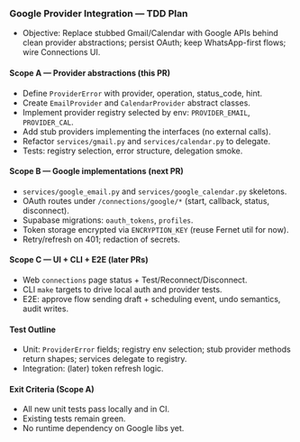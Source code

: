 ### Google Provider Integration — TDD Plan

- Objective: Replace stubbed Gmail/Calendar with Google APIs behind clean provider abstractions; persist OAuth; keep WhatsApp-first flows; wire Connections UI.

#### Scope A — Provider abstractions (this PR)

- Define `ProviderError` with provider, operation, status_code, hint.
- Create `EmailProvider` and `CalendarProvider` abstract classes.
- Implement provider registry selected by env: `PROVIDER_EMAIL`, `PROVIDER_CAL`.
- Add stub providers implementing the interfaces (no external calls).
- Refactor `services/gmail.py` and `services/calendar.py` to delegate.
- Tests: registry selection, error structure, delegation smoke.

#### Scope B — Google implementations (next PR)

- `services/google_email.py` and `services/google_calendar.py` skeletons.
- OAuth routes under `/connections/google/*` (start, callback, status, disconnect).
- Supabase migrations: `oauth_tokens`, `profiles`.
- Token storage encrypted via `ENCRYPTION_KEY` (reuse Fernet util for now).
- Retry/refresh on 401; redaction of secrets.

#### Scope C — UI + CLI + E2E (later PRs)

- Web `connections` page status + Test/Reconnect/Disconnect.
- CLI `make` targets to drive local auth and provider tests.
- E2E: approve flow sending draft + scheduling event, undo semantics, audit writes.

#### Test Outline

- Unit: `ProviderError` fields; registry env selection; stub provider methods return shapes; services delegate to registry.
- Integration: (later) token refresh logic.

#### Exit Criteria (Scope A)

- All new unit tests pass locally and in CI.
- Existing tests remain green.
- No runtime dependency on Google libs yet.
